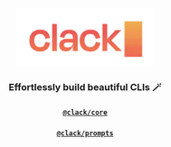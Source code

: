 <br />
<br />

<div align="center">
    <img src="/.github/assets/clack.gif?sanitize=true" alt="clack" width="240" />
</div>
<h3 align="center">Effortlessly build beautiful CLIs 🪄</h3>

<h4 align="center"><a href="packages/core#readme"><code>@clack/core</code></a></h4>
<h4 align="center"><a href="packages/prompts#readme"><code>@clack/prompts</code></a></h4>

<br />
<br />
